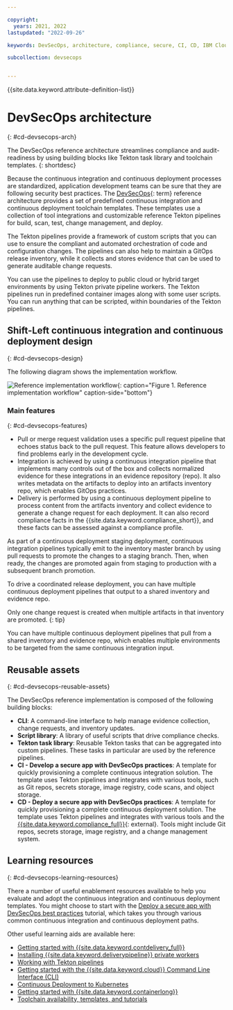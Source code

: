```yaml
---

copyright:
  years: 2021, 2022
lastupdated: "2022-09-26"

keywords: DevSecOps, architecture, compliance, secure, CI, CD, IBM Cloud

subcollection: devsecops


---
```


{{site.data.keyword.attribute-definition-list}}

# DevSecOps architecture
{: #cd-devsecops-arch}

The DevSecOps reference architecture streamlines compliance and audit-readiness by using building blocks like Tekton task library and toolchain templates.
{: shortdesc}

Because the continuous integration and continuous deployment processes are standardized, application development teams can be sure that they are following security best practices. The [DevSecOps](#x9892260){: term} reference architecture provides a set of predefined continuous integration and continuous deployment toolchain templates. These templates use a collection of tool integrations and customizable reference Tekton pipelines for build, scan, test, change management, and deploy.

The Tekton pipelines provide a framework of custom scripts that you can use to ensure the compliant and automated orchestration of code and configuration changes. The pipelines can also help to maintain a GitOps release inventory, while it collects and stores evidence that can be used to generate auditable change requests.

You can use the pipelines to deploy to public cloud or hybrid target environments by using Tekton private pipeline workers. The Tekton pipelines run in predefined container images along with some user scripts. You can run anything that can be scripted, within boundaries of the Tekton pipelines.

## Shift-Left continuous integration and continuous deployment design
{: #cd-devsecops-design}

The following diagram shows the implementation workflow.

![Reference implementation workflow](images/cm-arch.png "Reference implementation workflow"){: caption="Figure 1. Reference implementation workflow" caption-side="bottom"}

### Main features
{: #cd-devsecops-features}

* Pull or merge request validation uses a specific pull request pipeline that echoes status back to the pull request. This feature allows developers to find problems early in the development cycle.
* Integration is achieved by using a continuous integration pipeline that implements many controls out of the box and collects normalized evidence for these integrations in an evidence repository (repo). It also writes metadata on the artifacts to deploy into an artifacts inventory repo, which enables GitOps practices.
* Delivery is performed by using a continuous deployment pipeline to process content from the artifacts inventory and collect evidence to generate a change request for each deployment. It can also record compliance facts in the {{site.data.keyword.compliance_short}}, and these facts can be assessed against a compliance profile. 

As part of a continuous deployment staging deployment, continuous integration pipelines typically emit to the inventory master branch by using pull requests to promote the changes to a staging branch. Then, when ready, the changes are promoted again from staging to production with a subsequent branch promotion. 

To drive a coordinated release deployment, you can have multiple continuous deployment pipelines that output to a shared inventory and evidence repo. 

Only one change request is created when multiple artifacts in that inventory are promoted.
{: tip}

You can have multiple continuous deployment pipelines that pull from a shared inventory and evidence repo, which enables multiple environments to be targeted from the same continuous integration input.

## Reusable assets
{: #cd-devsecops-reusable-assets}

The DevSecOps reference implementation is composed of the following building blocks:

* **CLI**: A command-line interface to help manage evidence collection, change requests, and inventory updates. 
* **Script library**: A library of useful scripts that drive compliance checks. 
* **Tekton task library**: Reusable Tekton tasks that can be aggregated into custom pipelines. These tasks in particular are used by the reference pipelines.
* **CI - Develop a secure app with DevSecOps practices**: A template for quickly provisioning a complete continuous integration solution. The template uses Tekton pipelines and integrates with various tools, such as Git repos, secrets storage, image registry, code scans, and object storage.
* **CD - Deploy a secure app with DevSecOps practices**:  A template for quickly provisioning a complete continuous deployment solution. The template uses Tekton pipelines and integrates with various tools and the [{{site.data.keyword.compliance_full}}](https://www.ibm.com/cloud/security-and-compliance-center){: external}. Tools might include Git repos, secrets storage, image registry, and a change management system.

## Learning resources
{: #cd-devsecops-learning-resources}

There a number of useful enablement resources available to help you evaluate and adopt the continuous integration and continuous deployment templates. You might choose to start with the [Deploy a secure app with DevSecOps best practices](/docs/devsecops?topic=devsecops-tutorial-cd-devsecops) tutorial, which takes you through various common continuous integration and continuous deployment paths.

Other useful learning aids are available here:

* [Getting started with {{site.data.keyword.contdelivery_full}}](/docs/ContinuousDelivery?topic=ContinuousDelivery-getting-started)
* [Installing {{site.data.keyword.deliverypipeline}} private workers](/docs/ContinuousDelivery?topic=ContinuousDelivery-install-private-workers)
* [Working with Tekton pipelines](/docs/ContinuousDelivery?topic=ContinuousDelivery-tekton-pipelines)
* [Getting started with the {{site.data.keyword.cloud}} Command Line Interface (CLI)](/docs/cli?topic=cli-getting-started)
* [Continuous Deployment to Kubernetes](/docs/solution-tutorials?topic=solution-tutorials-continuous-deployment-to-kubernetes)
* [Getting started with {{site.data.keyword.containerlong}}](/docs/containers?topic=containers-getting-started)
* [Toolchain availability, templates, and tutorials](/docs/ContinuousDelivery?topic=ContinuousDelivery-cd_about)
